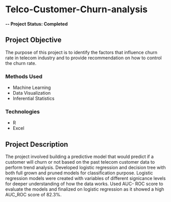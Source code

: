 # Telco-Customer-Churn-analysis

#### -- Project Status: Completed

## Project Objective
The purpose of this project is to identify the factors that influence churn rate in telecom industry and to provide recommendation on how to control the churn rate.

### Methods Used
* Machine Learning
* Data Visualization
* Inferential Statistics

### Technologies
* R 
* Excel

## Project Description
The project involved building a predictive model that would predict if a customer will churn or not based on the past telecom customer data to perform trend analysis.	Developed 
logistic regression and decision tree with both full grown and pruned models for classification purpose. Logistic regression models were created with variables of different 
signicance levels for deeper understanding of how the data works. Used AUC- ROC score to evaluate the models and finalized on logistic regression as it showed a high AUC_ROC score
of 82.3%.

